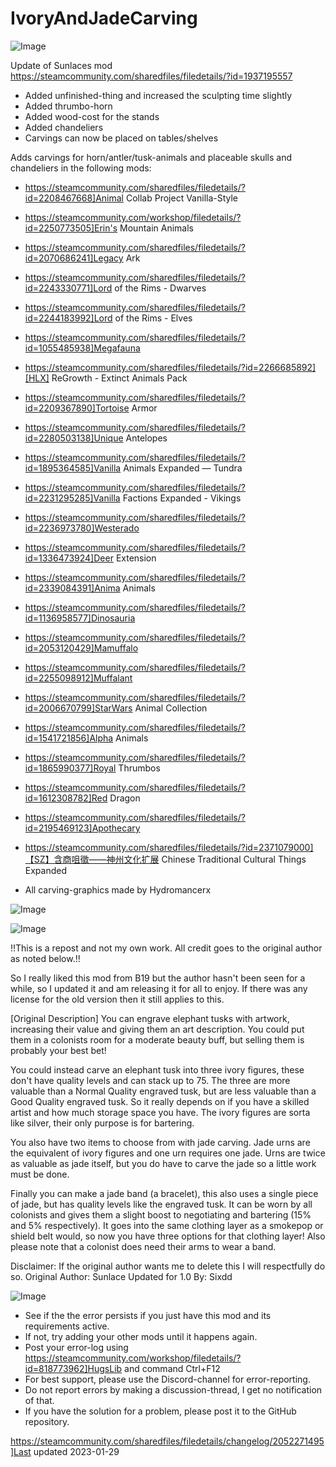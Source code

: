 # IvoryAndJadeCarving

![Image](https://i.imgur.com/buuPQel.png)

Update of Sunlaces mod
https://steamcommunity.com/sharedfiles/filedetails/?id=1937195557

- Added unfinished-thing and increased the sculpting time slightly
- Added thrumbo-horn
- Added wood-cost for the stands
- Added chandeliers
- Carvings can now be placed on tables/shelves

Adds carvings for horn/antler/tusk-animals and placeable skulls and chandeliers in the following mods:


- https://steamcommunity.com/sharedfiles/filedetails/?id=2208467668]Animal Collab Project Vanilla-Style
- https://steamcommunity.com/workshop/filedetails/?id=2250773505]Erin's Mountain Animals
- https://steamcommunity.com/sharedfiles/filedetails/?id=2070686241]Legacy Ark
- https://steamcommunity.com/sharedfiles/filedetails/?id=2243330771]Lord of the Rims - Dwarves
- https://steamcommunity.com/sharedfiles/filedetails/?id=2244183992]Lord of the Rims - Elves
- https://steamcommunity.com/sharedfiles/filedetails/?id=1055485938]Megafauna
- https://steamcommunity.com/sharedfiles/filedetails/?id=2266685892][HLX] ReGrowth - Extinct Animals Pack
- https://steamcommunity.com/sharedfiles/filedetails/?id=2209367890]Tortoise Armor
- https://steamcommunity.com/sharedfiles/filedetails/?id=2280503138]Unique Antelopes
- https://steamcommunity.com/sharedfiles/filedetails/?id=1895364585]Vanilla Animals Expanded — Tundra
- https://steamcommunity.com/sharedfiles/filedetails/?id=2231295285]Vanilla Factions Expanded - Vikings
- https://steamcommunity.com/sharedfiles/filedetails/?id=2236973780]Westerado
- https://steamcommunity.com/sharedfiles/filedetails/?id=1336473924]Deer Extension
- https://steamcommunity.com/sharedfiles/filedetails/?id=2339084391]Anima Animals
- https://steamcommunity.com/sharedfiles/filedetails/?id=1136958577]Dinosauria
- https://steamcommunity.com/sharedfiles/filedetails/?id=2053120429]Mamuffalo
- https://steamcommunity.com/sharedfiles/filedetails/?id=2255098912]Muffalant
- https://steamcommunity.com/sharedfiles/filedetails/?id=2006670799]StarWars Animal Collection
- https://steamcommunity.com/sharedfiles/filedetails/?id=1541721856]Alpha Animals
- https://steamcommunity.com/sharedfiles/filedetails/?id=1865990377]Royal Thrumbos
- https://steamcommunity.com/sharedfiles/filedetails/?id=1612308782]Red Dragon
- https://steamcommunity.com/sharedfiles/filedetails/?id=2195469123]Apothecary
- https://steamcommunity.com/sharedfiles/filedetails/?id=2371079000]【SZ】含商咀徵——神州文化扩展 Chinese Traditional Cultural Things Expanded



- All carving-graphics made by Hydromancerx

![Image](https://i.imgur.com/pufA0kM.png)

	
![Image](https://i.imgur.com/Z4GOv8H.png)


!!This is a repost and not my own work. All credit goes to the original author as noted below.!!

So I really liked this mod from B19 but the author hasn't been seen for a while, so I updated it and am releasing it for all to enjoy. If there was any license for the old version then it still applies to this.

[Original Description]
You can engrave elephant tusks with artwork, increasing their value and giving them an art description. You could put them in a colonists room for a moderate beauty buff, but selling them is probably your best bet!

You could instead carve an elephant tusk into three ivory figures, these don't have quality levels and can stack up to 75. The three are more valuable than a Normal Quality engraved tusk, but are less valuable than a Good Quality engraved tusk. So it really depends on if you have a skilled artist and how much storage space you have. The ivory figures are sorta like silver, their only purpose is for bartering.

You also have two items to choose from with jade carving. Jade urns are the equivalent of ivory figures and one urn requires one jade. Urns are twice as valuable as jade itself, but you do have to carve the jade so a little work must be done.

Finally you can make a jade band (a bracelet), this also uses a single piece of jade, but has quality levels like the engraved tusk. It can be worn by all colonists and gives them a slight boost to negotiating and bartering (15% and 5% respectively). It goes into the same clothing layer as a smokepop or shield belt would, so now you have three options for that clothing layer! Also please note that a colonist does need their arms to wear a band.

Disclaimer:
If the original author wants me to delete this I will respectfully do so.
Original Author: Sunlace
Updated for 1.0 By: Sixdd


![Image](https://i.imgur.com/PwoNOj4.png)



-  See if the the error persists if you just have this mod and its requirements active.
-  If not, try adding your other mods until it happens again.
-  Post your error-log using https://steamcommunity.com/workshop/filedetails/?id=818773962]HugsLib and command Ctrl+F12
-  For best support, please use the Discord-channel for error-reporting.
-  Do not report errors by making a discussion-thread, I get no notification of that.
-  If you have the solution for a problem, please post it to the GitHub repository.




https://steamcommunity.com/sharedfiles/filedetails/changelog/2052271495]Last updated 2023-01-29

